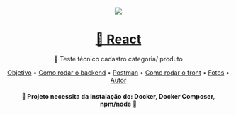 <h1 align="center">
<img align="center" src="https://jointecnologia.com.br/wp-content/themes/theme-bones-master/library/images/logo.png"/>
</h1>
<h1 align="center">
    <a href="https://pt-br.reactjs.org/">🔗 React</a>
</h1>
<p align="center">🚀 Teste técnico cadastro categoria/ produto </p>


<p align="center">
 <a href="#objetivo">Objetivo</a> •
 <a href="#roadmap">Como rodar o backend</a> • 
 <a href="#tecnologias">Postman</a> • 
 <a href="#contribuicao">Como rodar o front</a> • 
 <a href="#licenc-a">Fotos</a> • 
 <a href="#autor">Autor</a>
</p>


<h4 align="center"> 
	🚧  Projeto necessita da instalação do: Docker, Docker Composer, npm/node   🚧
</h4>
